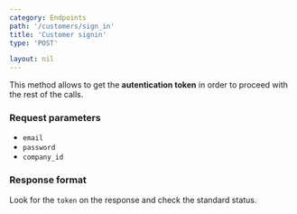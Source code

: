 ```yaml
---
category: Endpoints
path: '/customers/sign_in'
title: 'Customer signin'
type: 'POST'

layout: nil
---
```


This method allows to get the **autentication token** in order to proceed with the rest of the calls.

### Request parameters

* `email`
* `password`
* `company_id`

### Response format

Look for the `token` on the response and check the standard status.